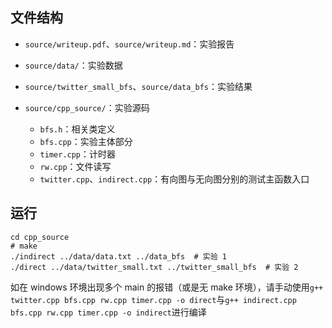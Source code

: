 ## 文件结构

* `source/writeup.pdf`、`source/writeup.md`：实验报告
* `source/data/`：实验数据

* `source/twitter_small_bfs`、`source/data_bfs`：实验结果

* `source/cpp_source/`：实验源码
  * `bfs.h`：相关类定义
  * `bfs.cpp`：实验主体部分
  * `timer.cpp`：计时器
  * `rw.cpp`：文件读写
  * `twitter.cpp`、`indirect.cpp`：有向图与无向图分别的测试主函数入口

## 运行

```shell
cd cpp_source
# make
./indirect ../data/data.txt ../data_bfs  # 实验 1
./direct ../data/twitter_small.txt ../twitter_small_bfs  # 实验 2
```


如在 windows 环境出现多个 main 的报错（或是无 make 环境），请手动使用`g++ twitter.cpp bfs.cpp rw.cpp timer.cpp -o direct`与`g++ indirect.cpp bfs.cpp rw.cpp timer.cpp -o indirect`进行编译
